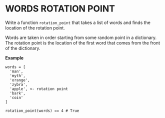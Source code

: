# WORDS ROTATION POINT

Write a function `rotation_point` that takes a list of words and finds the location of the rotation point.

Words are taken in order starting from some random point in a dictionary. The rotation point is the location of the first word that comes from the front of the dictionary.

**Example**

```
words = [
  'man',
  'myth',
  'orange',
  'zybra',
  'apple', <- rotation point
  'bark',
  'coin'
]

rotation_point(words) == 4 # True
```
